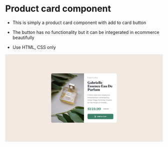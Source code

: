 # Product card component

- This is simply a product card component with add to card button

- The button has no functionality but it can be integerated in ecommerce beautifully

- Use HTML, CSS only

![the time tracking dashboard](./design/desktop-design.jpg)
